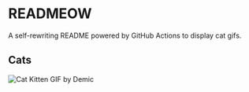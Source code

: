 # READMEOW

A self-rewriting README powered by GitHub Actions to display cat gifs.

## Cats

![Cat Kitten GIF by Demic](https://media2.giphy.com/media/v1.Y2lkPTlhY2QwMmRhczkydmNqeTIzeHdkaW9lY2Jxa3JtazNqemV6ZHM0M2Y5ZDA3Z3R2aSZlcD12MV9naWZzX3NlYXJjaCZjdD1n/3oriO0OEd9QIDdllqo/200.gif)
